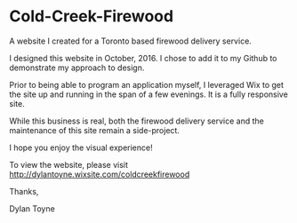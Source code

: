 # Cold-Creek-Firewood

A website I created for a Toronto based firewood delivery service.

I designed this website in October, 2016. I chose to add it to my Github to demonstrate my approach to design.

Prior to being able to program an application myself, I leveraged Wix to get the site up and running in the span of a few evenings. It is a fully responsive site.

While this business is real, both the firewood delivery service and the maintenance of this site remain a side-project.

I hope you enjoy the visual experience!

To view the website, please visit http://dylantoyne.wixsite.com/coldcreekfirewood

Thanks,

Dylan Toyne
